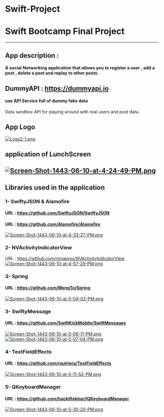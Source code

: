 # Swift-Project
# Swift Bootcamp Final Project
---
## App description :
#### A social Networking application that allows you to register a user , add a post , delete a post and replay to other posts.

## DummyAPI : https://dummyapi.io 
#### use API Service full of dummy fake data
Data sandbox API for playing around with real users and post data.
## App Logo 
[![Logo2-1.png](https://i.postimg.cc/0QhRjyLd/Logo2-1.png)](https://postimg.cc/CBC66SMz)

## application of LunchScreen 
[![Screen-Shot-1443-06-10-at-4-24-49-PM.png](https://i.postimg.cc/281Q88j3/Screen-Shot-1443-06-10-at-4-24-49-PM.png)](https://postimg.cc/F7QdTvLQ)
---

## Libraries used in the application 
### 1- SwiftyJSON & Alamofire
#### URL : https://github.com/SwiftyJSON/SwiftyJSON
#### URL : https://github.com/Alamofire/Alamofire
[![Screen-Shot-1443-06-10-at-4-33-27-PM.png](https://i.postimg.cc/RZyn0jVm/Screen-Shot-1443-06-10-at-4-33-27-PM.png)](https://postimg.cc/PCbq3VwV)

### 2- NVActivityIndicatorView
URL : https://github.com/ninjaprox/NVActivityIndicatorView
[![Screen-Shot-1443-06-10-at-4-57-29-PM.png](https://i.postimg.cc/3xbQDWT0/Screen-Shot-1443-06-10-at-4-57-29-PM.png)](https://postimg.cc/tsPMKq79)

### 3- Spring
#### URL : https://github.com/MengTo/Spring
[![Screen-Shot-1443-06-10-at-5-04-02-PM.png](https://i.postimg.cc/kG1D6qXJ/Screen-Shot-1443-06-10-at-5-04-02-PM.png)](https://postimg.cc/Cn8w9yqX)

### 3- SwiftyMwssage
#### URL : https://github.com/SwiftKickMobile/SwiftMessages
[![Screen-Shot-1443-06-10-at-5-06-11-PM.png](https://i.postimg.cc/1zLydBJK/Screen-Shot-1443-06-10-at-5-06-11-PM.png)](https://postimg.cc/jW4VwHVW)
[![Screen-Shot-1443-06-10-at-5-07-04-PM.png](https://i.postimg.cc/vTGwRN95/Screen-Shot-1443-06-10-at-5-07-04-PM.png)](https://postimg.cc/FdCB3GTK)

### 4- TextFieldEffects
#### URL : https://github.com/raulriera/TextFieldEffects
[![Screen-Shot-1443-06-10-at-5-11-52-PM.png](https://i.postimg.cc/L6qN9VTP/Screen-Shot-1443-06-10-at-5-11-52-PM.png)](https://postimg.cc/SJhWVCHQ)

### 5- QKeyboardManager
#### URL : https://github.com/hackiftekhar/IQKeyboardManager
[![Screen-Shot-1443-06-10-at-5-30-20-PM.png](https://i.postimg.cc/wTyMwtqH/Screen-Shot-1443-06-10-at-5-30-20-PM.png)](https://postimg.cc/crWdHLt5)
